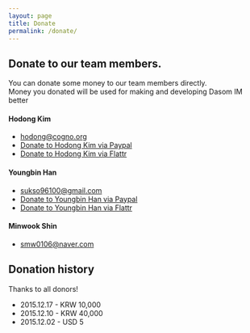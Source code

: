 ```yaml
---
layout: page
title: Donate
permalink: /donate/
---
```


## Donate to our team members.
You can donate some money to our team members directly.  
Money you donated will be used for making and developing Dasom IM better

#### Hodong Kim 
 - hodong@cogno.org
 - [Donate to Hodong Kim via Paypal](https://www.paypal.com/cgi-bin/webscr?cmd=_donations&business=hodong%40cogno%2eorg&lc=MR&item_name=Donate%20to%20Hodong%20Kim%2c%20A%20Member%20of%20the%20Dasom%20IM%20Team&no_note=0&currency_code=USD&bn=PP%2dDonationsBF%3abtn_donateCC_LG%2egif%3aNonHostedGuest)
 - [Donate to Hodong Kim via Flattr](https://flattr.com/profile/hodong)

#### Youngbin Han
 - sukso96100@gmail.com
 - [Donate to Youngbin Han via Paypal](https://www.paypal.com/cgi-bin/webscr?cmd=_donations&business=sukso96100%40gmail%2ecom&lc=MR&item_name=Donate%20to%20Youngbin%20Han%2c%20A%20Member%20of%20the%20Dasom%20IM%20Team&no_note=0&currency_code=USD&bn=PP%2dDonationsBF%3abtn_donateCC_LG%2egif%3aNonHostedGuest)
 - [Donate to Youngbin Han via Flattr](https://flattr.com/profile/sukso96100)

#### Minwook Shin
 - smw0106@naver.com
 
## Donation history

Thanks to all donors!

- 2015.12.17 - KRW 10,000
- 2015.12.10 - KRW 40,000
- 2015.12.02 - USD 5
